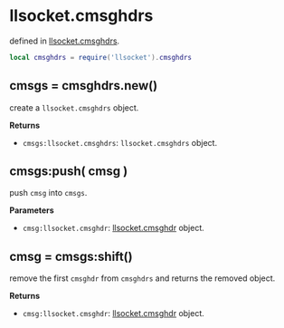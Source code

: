 # llsocket.cmsghdrs

defined in [llsocket.cmsghdrs](../src/cmsghdrs.c).

```lua
local cmsghdrs = require('llsocket').cmsghdrs
```


## cmsgs = cmsghdrs.new()

create a `llsocket.cmsghdrs` object.

**Returns**

- `cmsgs:llsocket.cmsghdrs`: `llsocket.cmsghdrs` object.


## cmsgs:push( cmsg )

push `cmsg` into `cmsgs`.

**Parameters**

- `cmsg:llsocket.cmsghdr`: [llsocket.cmsghdr](cmsghdr.md) object.


## cmsg = cmsgs:shift()

remove the first `cmsghdr` from `cmsghdrs` and returns the removed object.

**Returns**

- `cmsg:llsocket.cmsghdr`: [llsocket.cmsghdr](cmsghdr.md) object.



